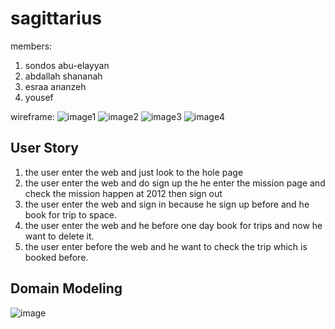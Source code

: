 # sagittarius

members: 
1. sondos abu-elayyan
2. abdallah shananah
3. esraa ananzeh
4. yousef


wireframe:
![image1](https://drive.google.com/open?id=1QJTdcB1x3ThTwlEY5hDVD30taGsTfKEz)
![image2](https://drive.google.com/open?id=1Jfyks4tBlUbZV0SGp9uCU4Gs4VT2Qxfh)
![image3](https://drive.google.com/open?id=1Urx1hIobd2ekTqDQy_OZgXd9fSry4oXW)
![image4](https://drive.google.com/open?id=14n2ZX-O20YyB-hDjFfZTLOEQFYKy37un)


## User Story
1. the user enter the web and just look to the hole page 
2. the user enter the web and do sign up the he enter the mission page and check the mission happen at 2012 then sign out
3. the user enter the web and sign in because he sign up before and he book for trip to space.
4. the user enter the web and he before one day book for trips and now he want to delete it.
5. the user enter before the web and he want to check the trip which is booked before.

## Domain Modeling
![image](https://drive.google.com/open?id=1vz2f5ZdBvib8vbM2C8kDTxxuK-U6Vpj8)



